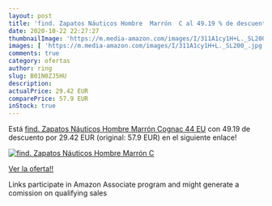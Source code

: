 ```yaml
---
layout: post
title: 'find. Zapatos Náuticos Hombre  Marrón  C al 49.19 % de descuento'
date: 2020-10-22 22:27:27
thumbnailImage: 'https://m.media-amazon.com/images/I/311A1cy1H+L._SL200_.jpg'
images: [ 'https://m.media-amazon.com/images/I/311A1cy1H+L._SL200_.jpg' ]
comments: true
category: ofertas
author: ring
slug: B01N0ZJ5HU
description:
actualPrice: 29.42 EUR
comparePrice: 57.9 EUR
inStock: true
---
```


Está [find. Zapatos Náuticos Hombre  Marrón  Cognac   44 EU](https://www.amazon.es/dp/B01N0ZJ5HU/?tag=tolees-21) con 49.19 de descuento por 29.42 EUR (original: 57.9 EUR) en el siguiente enlace!

[![find. Zapatos Náuticos Hombre  Marrón  C](https://m.media-amazon.com/images/I/311A1cy1H+L._SL200_.jpg)](https://www.amazon.es/dp/B01N0ZJ5HU/?tag=tolees-21)

[Ver la oferta!!](https://www.amazon.es/dp/B01N0ZJ5HU/?tag=tolees-21)

Links participate in Amazon Associate program and might generate a comission on qualifying sales


